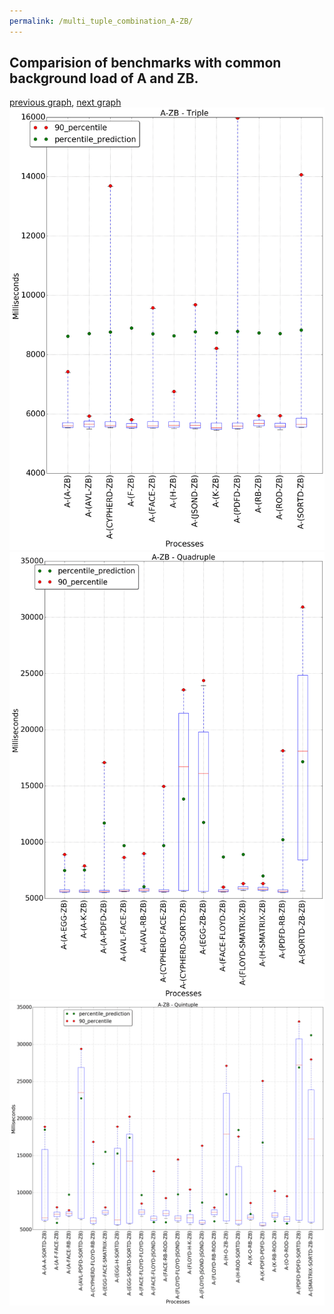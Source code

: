 ```yaml
---
permalink: /multi_tuple_combination_A-ZB/
---
```



## Comparision of benchmarks with common background load of A and ZB.

[previous graph](../multi_tuple_combination_A-SORTD/), [next graph](../multi_tuple_combination_AVL-AVL/)
![graph figure](./images/triple/A/A-ZB_box.png)![graph figure](./images/quadruple/A/A-ZB_box.png)![graph figure](./images/quintuple/A/A-ZB_box.png)